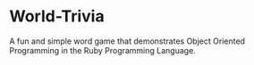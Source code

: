 # World-Trivia
A fun and simple word game that demonstrates Object Oriented Programming in the Ruby Programming Language.
